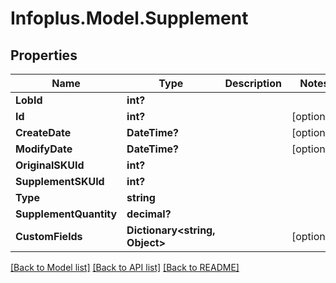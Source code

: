# Infoplus.Model.Supplement
## Properties

Name | Type | Description | Notes
------------ | ------------- | ------------- | -------------
**LobId** | **int?** |  | 
**Id** | **int?** |  | [optional] 
**CreateDate** | **DateTime?** |  | [optional] 
**ModifyDate** | **DateTime?** |  | [optional] 
**OriginalSKUId** | **int?** |  | 
**SupplementSKUId** | **int?** |  | 
**Type** | **string** |  | 
**SupplementQuantity** | **decimal?** |  | 
**CustomFields** | **Dictionary&lt;string, Object&gt;** |  | [optional] 

[[Back to Model list]](../README.md#documentation-for-models) [[Back to API list]](../README.md#documentation-for-api-endpoints) [[Back to README]](../README.md)

